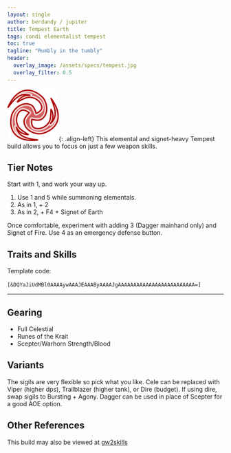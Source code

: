 ```yaml
---
layout: single
author: berdandy / jupiter
title: Tempest Earth
tags: condi elementalist tempest
toc: true
tagline: "Rumbly in the tumbly"
header:
  overlay_image: /assets/specs/tempest.jpg
  overlay_filter: 0.5
---
```


![image-left](/assets/icons/tempest.png){: .align-left} This elemental and signet-heavy Tempest build allows you to focus on just a few weapon skills.

## Tier Notes

Start with 1, and work your way up.

1. Use 1 and 5 while summoning elementals.
2. As in 1, + 2
3. As in 2, + F4 + Signet of Earth

Once comfortable, experiment with adding 3 (Dagger mainhand only) and Signet of Fire. Use 4 as an emergency defense button.

## Traits and Skills

Template code:

`[&DQYaJiUdMBl0AAAAywAAAJEAAAByAAAAJgAAAAAAAAAAAAAAAAAAAAAAAAA=]`

---

<div
  data-armory-embed='skills'
  data-armory-ids='5503,5542,5571,5502,5666'
>
</div>
<div
  data-armory-embed='specializations'
  data-armory-ids='26,37,48'
  data-armory-26-traits='1507,275,287'
  data-armory-37-traits='253,257,238'
  data-armory-48-traits='1952,1902,1839'
>
</div>
<script async src='https://unpkg.com/armory-embeds@^0.x.x/armory-embeds.js'></script>

## Gearing

- Full Celestial
- Runes of the Krait
- Scepter/Warhorn Strength/Blood

## Variants

The sigils are very flexible so pick what you like. Cele can be replaced with Viper (higher dps), Trailblazer (higher tank), or Dire (budget). If using dire, swap sigils to Bursting + Agony. Dagger can be used in place of Scepter for a good AOE option.

## Other References

This build may also be viewed at [gw2skills](http://en.gw2skills.net/editor/?PGgEsEWmB7ipxqYk4xc11yA-zxIY1ohvM6LBCsA8ZA-e)

